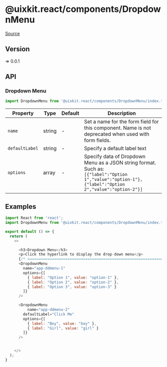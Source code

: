 # @uixkit.react/components/DropdownMenu

[Source](https://github.com/xizon/uix-kit-react/tree/main/src/client/components/DropdownMenu)

## Version

=> 0.0.1

## API

### Dropdown Menu
```js
import DropdownMenu from '@uixkit.react/components/DropdownMenu/index.tsx';
```
| Property | Type | Default | Description |
| --- | --- | --- | --- |
| `name` | string  | - | Set a name for the form field for this component. Name is not deprecated when used with form fields. |
| `defaultLabel` | string  | - | Specify a default label text |
| `options` | array  | - | Specify data of Dropdown Menu as a JSON string format. Such as: <br /> `[{"label":"Option 1","value":"option-1"},{"label":"Option 2","value":"option-2"}]` |



## Examples

```js
import React from 'react';
import DropdownMenu from '@uixkit.react/components/DropdownMenu/index.tsx';

export default () => {
  return (
    <>

      <h3>Dropdown Menu</h3>
      <p>Click the hyperlink to display the drop-down menu</p>
      {/* ================================================================== */} 
      <DropdownMenu 
        name="app-ddmenu-1"
        options={[
          { label: "Option 1", value: "option-1" },
          { label: "Option 2", value: "option-2" },
          { label: "Option 3", value: "option-3" }
        ]}
      />

      <DropdownMenu 
          name="app-ddmenu-2"
        defaultLabel="Click Me" 
        options={[
          { label: "Boy", value: "boy" },
          { label: "Girl", value: "girl" }
        ]}
      />


    </>
  );
}

```